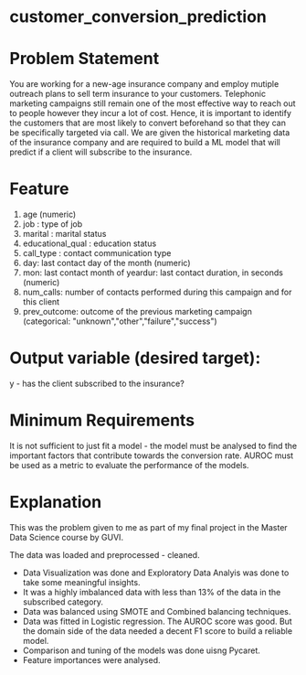 # customer_conversion_prediction
# Problem Statement
You are working for a new-age insurance company and employ mutiple outreach plans to sell term insurance to your customers. Telephonic marketing campaigns still remain one of the most effective way to reach out to people however they incur a lot of cost. Hence, it is important to identify the customers that are most likely to convert beforehand so that they can be specifically targeted via call. We are given the historical marketing data of the insurance company and are required to build a ML model that will predict if a client will subscribe to the insurance.
# Feature
1. age (numeric)
2. job : type of job
3. marital : marital status
4. educational_qual : education status
5. call_type : contact communication type
6. day: last contact day of the month (numeric)
7. mon: last contact month of yeardur: last contact duration, in seconds (numeric)
8. num_calls: number of contacts performed during this campaign and for this client
9. prev_outcome: outcome of the previous marketing campaign (categorical: "unknown","other","failure","success")

# Output variable (desired target):
y - has the client subscribed to the insurance?

# Minimum Requirements
It is not sufficient to just fit a model - the model must be analysed to find the important factors that contribute towards the conversion rate. AUROC must be used as a metric to evaluate the performance of the models.

# Explanation

This was the problem given to me as part of my final project in the Master Data Science course by GUVI.

The data was loaded and preprocessed - cleaned.

* Data Visualization was done and Exploratory Data Analyis was done to take some meaningful insights.
* It was a highly imbalanced data with less than 13% of the data in the subscribed category.
* Data was balanced using SMOTE and Combined balancing techniques.
* Data was fitted in Logistic regression. The AUROC score was good. But the domain side of the data needed a decent F1 score to build a 
  reliable model.
* Comparison and tuning of the models was done uisng Pycaret.
* Feature importances were analysed.
